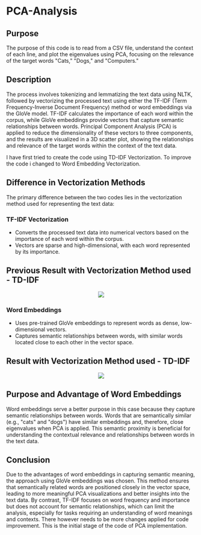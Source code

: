 # PCA-Analysis

## Purpose

The purpose of this code is to read from a CSV file, understand the context of each line, and plot the eigenvalues using PCA, focusing on the relevance of the target words "Cats," "Dogs," and "Computers."

## Description

The process involves tokenizing and lemmatizing the text data using NLTK, followed by vectorizing the processed text using either the TF-IDF (Term Frequency-Inverse Document Frequency) method or word embeddings via the GloVe model. TF-IDF calculates the importance of each word within the corpus, while GloVe embeddings provide vectors that capture semantic relationships between words. 
Principal Component Analysis (PCA) is applied to reduce the dimensionality of these vectors to three components, and the results are visualized in a 3D scatter plot, showing the relationships and relevance of the target words within the context of the text data.

I have first tried to create the code using TD-IDF Vectorization. To improve the code i changed to Word Embedding Vectorization.

## Difference in Vectorization Methods

The primary difference between the two codes lies in the vectorization method used for representing the text data:

### TF-IDF Vectorization

- Converts the processed text data into numerical vectors based on the importance of each word within the corpus.
- Vectors are sparse and high-dimensional, with each word represented by its importance.

## Previous Result with Vectorization Method used - TD-IDF

<p align="center">
<img src="https://github.com/ritwikadas07/PCA-Analysis/assets/144871975/b0c9c64a-4d5a-4fb3-bc5a-068b15f41f65" "Packet Structure">
</p>

### Word Embeddings

- Uses pre-trained GloVe embeddings to represent words as dense, low-dimensional vectors.
- Captures semantic relationships between words, with similar words located close to each other in the vector space.

## Result with Vectorization Method used - TD-IDF

<p align="center">
<img src="https://github.com/ritwikadas07/PCA-Analysis/assets/144871975/bc95f01d-deef-4c23-aff3-a502f8f86245" "Packet Structure">
</p>

## Purpose and Advantage of Word Embeddings

Word embeddings serve a better purpose in this case because they capture semantic relationships between words. Words that are semantically similar (e.g., "cats" and "dogs") have similar embeddings and, therefore, close eigenvalues when PCA is applied. This semantic proximity is beneficial for understanding the contextual relevance and relationships between words in the text data.

## Conclusion

Due to the advantages of word embeddings in capturing semantic meaning, the approach using GloVe embeddings was chosen. This method ensures that semantically related words are positioned closely in the vector space, leading to more meaningful PCA visualizations and better insights into the text data. By contrast, TF-IDF focuses on word frequency and importance but does not account for semantic relationships, which can limit the analysis, especially for tasks requiring an understanding of word meanings and contexts.
There however needs to be more changes applied for code improvement. This is the initial stage of the code of PCA implementation.

